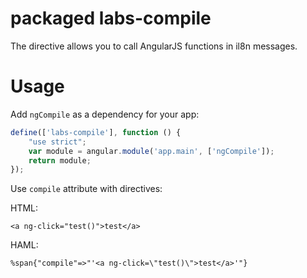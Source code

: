 # packaged labs-compile

The directive allows you to call AngularJS functions in il8n messages.
# Usage

Add `ngCompile` as a dependency for your app:

```javascript
define(['labs-compile'], function () {
    "use strict";
    var module = angular.module('app.main', ['ngCompile']);
    return module;
});
```
Use `compile` attribute with directives:

HTML:
```
<a ng-click="test()">test</a>
```

HAML:
```
%span{"compile"=>"'<a ng-click=\"test()\">test</a>'"}
```